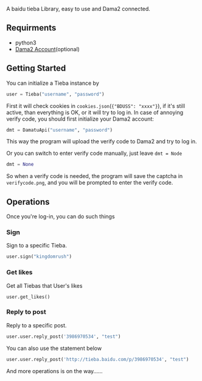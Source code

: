 A baidu tieba Library, easy to use and Dama2 connected.

## Requirments

- python3
- [Dama2 Account](http://dama2.com/)(optional)

## Getting Started

You can initialize a Tieba instance by

```python
user = Tieba("username", "password")
```

First it will check cookies in `cookies.json`(`{"BDUSS": "xxxx"}`), if it's still active, than everything is OK, or it will try to log in. In case of annoying verify code, you should first initialize your Dama2 account:

```Python
dmt = DamatuApi("username", "password")
```

This way the program will upload the verify code to Dama2 and try to log in.

Or you can switch to enter verify code manually, just leave `dmt = Node`

```Python
dmt = None
```

So when a verify code is needed, the program will save the captcha in `verifycode.png`, and you will be prompted to enter the verify code.

## Operations

Once you're log-in, you can do such things

### Sign

Sign to a specific Tieba.

```python
user.sign("kingdomrush")
```

### Get likes

Get all Tiebas that User's likes
```
user.get_likes()
```

### Reply to post

Reply to a specific post.
```python
user.user.reply_post('3986970534', "test")
```
You can also use the statement below
```python
user.user.reply_post('http://tieba.baidu.com/p/3986970534', "test")
```

And more operations is on the way……

